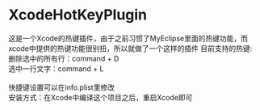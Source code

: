 # XcodeHotKeyPlugin

这是一个Xcode的热键插件，由于之前习惯了MyEclipse里面的热键功能，而xcode中提供的热键功能很别扭，所以就做了一个这样的插件 目前支持的热键:
<br>
删除选中的所有行：command + D
<br>
选中一行文字：command + L
<br>
<br>
快捷键设置可以在info.plist里修改 
<br>
安装方式：在Xcode中编译这个项目之后，重启Xcode即可 